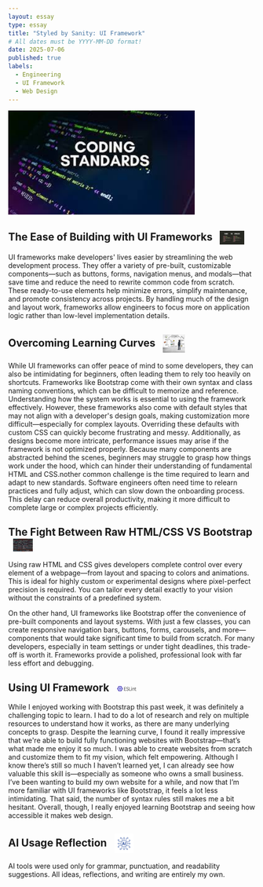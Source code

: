 ```yaml
---
layout: essay
type: essay
title: "Styled by Sanity: UI Framework"
# All dates must be YYYY-MM-DD format!
date: 2025-07-06
published: true
labels:
  - Engineering
  - UI Framework
  - Web Design
---
```

<img width="380px" class="rounded float-start pe-3" src="../img/CodingStandards/1_J5VZnEaZrednUe6KQ-6IvQ.jpg">
  
## The Ease of Building with UI Frameworks <img src="../img/CodingStandards/coding_standards_arent_for_you.jpg" width="50px" style="vertical-align: middle; margin-left: 10px;">

UI frameworks make developers' lives easier by streamlining the web development process. They offer a variety of pre-built, customizable components—such as buttons, forms, navigation menus, and modals—that save time and reduce the need to rewrite common code from scratch. These ready-to-use elements help minimize errors, simplify maintenance, and promote consistency across projects. By handling much of the design and layout work, frameworks allow engineers to focus more on application logic rather than low-level implementation details.

## Overcoming Learning Curves <img src="../img/CodingStandards/shutterstock_293450465-2560x2137.jpg" width="45px" style="vertical-align: middle; margin-left: 10px;">

While UI frameworks can offer peace of mind to some developers, they can also be intimidating for beginners, often leading them to rely too heavily on shortcuts. Frameworks like Bootstrap come with their own syntax and class naming conventions, which can be difficult to memorize and reference. Understanding how the system works is essential to using the framework effectively. However, these frameworks also come with default styles that may not align with a developer's design goals, making customization more difficult—especially for complex layouts. Overriding these defaults with custom CSS can quickly become frustrating and messy. Additionally, as designs become more intricate, performance issues may arise if the framework is not optimized properly. Because many components are abstracted behind the scenes, beginners may struggle to grasp how things work under the hood, which can hinder their understanding of fundamental HTML and CSS.nother common challenge is the time required to learn and adapt to new standards. Software engineers often need time to relearn practices and fully adjust, which can slow down the onboarding process. This delay can reduce overall productivity, making it more difficult to complete large or complex projects efficiently.

## The Fight Between Raw HTML/CSS VS Bootstrap <img src="../img/CodingStandards/images.jpg" width="40px" style="vertical-align: middle; margin-left: 10px;">

Using raw HTML and CSS gives developers complete control over every element of a webpage—from layout and spacing to colors and animations. This is ideal for highly custom or experimental designs where pixel-perfect precision is required. You can tailor every detail exactly to your vision without the constraints of a predefined system.

On the other hand, UI frameworks like Bootstrap offer the convenience of pre-built components and layout systems. With just a few classes, you can create responsive navigation bars, buttons, forms, carousels, and more—components that would take significant time to build from scratch. For many developers, especially in team settings or under tight deadlines, this trade-off is worth it. Frameworks provide a polished, professional look with far less effort and debugging.

## Using UI Framework <img src="../img/CodingStandards/1_OvaSRk5EFxb_mN_M_QpUNg.png" width="40px" style="vertical-align: middle; margin-left: 10px;">

While I enjoyed working with Bootstrap this past week, it was definitely a challenging topic to learn. I had to do a lot of research and rely on multiple resources to understand how it works, as there are many underlying concepts to grasp. Despite the learning curve, I found it really impressive that we're able to build fully functioning websites with Bootstrap—that’s what made me enjoy it so much. I was able to create websites from scratch and customize them to fit my vision, which felt empowering. Although I know there’s still so much I haven’t learned yet, I can already see how valuable this skill is—especially as someone who owns a small business. I’ve been wanting to build my own website for a while, and now that I’m more familiar with UI frameworks like Bootstrap, it feels a lot less intimidating. That said, the number of syntax rules still makes me a bit hesitant. Overall, though, I really enjoyed learning Bootstrap and seeing how accessible it makes web design.

## AI Usage Reflection <img src="../img/typescript/AI.png" width="40px" style="vertical-align: middle; margin-left: 10px;">

AI tools were used only for grammar, punctuation, and readability suggestions. All ideas, reflections, and writing are entirely my own.
